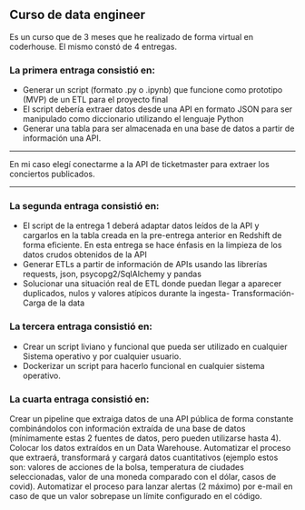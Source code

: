 ## Curso de data engineer
Es un curso que de 3 meses que he realizado de forma virtual en coderhouse.
El mismo constó de 4 entregas. 

### La primera entraga consistió en:
- Generar un script (formato .py o .ipynb) que funcione como prototipo (MVP) de un ETL para el proyecto final
- El script debería extraer datos desde una API en formato JSON para ser manipulado como diccionario utilizando el lenguaje Python
- Generar una tabla para ser almacenada en una base de datos a partir de información una API.

********
En mi caso elegí conectarme a la API de ticketmaster para extraer los conciertos publicados. 
********

### La segunda entraga consistió en:
- El script de la entrega 1 deberá adaptar datos leídos de la API y cargarlos en la tabla creada en la pre-entrega anterior en Redshift de forma eficiente. En esta entrega se hace énfasis en la limpieza de los datos crudos obtenidos de la API
- Generar ETLs a partir de información de APIs usando las librerías requests, json, psycopg2/SqlAlchemy y pandas
- Solucionar una situación real de ETL donde puedan llegar a aparecer duplicados, nulos y valores atípicos durante la ingesta- Transformación- Carga de la data

### La tercera entraga consistió en:
- Crear un script liviano y funcional que pueda ser utilizado en cualquier Sistema operativo y por cualquier usuario. 
- Dockerizar un script para hacerlo funcional en cualquier sistema operativo. 

### La cuarta entraga consistió en:
Crear un pipeline que extraiga datos de una API pública de forma constante combinándolos con información extraída de una base de datos (mínimamente estas 2 fuentes de datos, pero pueden utilizarse hasta 4).
Colocar los datos extraídos en un Data Warehouse. 
Automatizar el proceso que extraerá, transformará y cargará datos cuantitativos (ejemplo estos son: valores de acciones de la bolsa, temperatura de ciudades seleccionadas, valor de una moneda comparado con el dólar, casos de covid). 
Automatizar el proceso para lanzar alertas (2 máximo) por e-mail en caso de que un valor sobrepase un límite configurado en el código.
